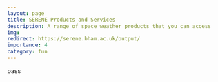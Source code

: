 ```yaml
---
layout: page
title: SERENE Products and Services
description: A range of space weather products that you can access
img:
redirect: https://serene.bham.ac.uk/output/
importance: 4
category: fun
---
```


pass
